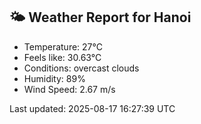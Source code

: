<!-- WEATHER-START -->
## 🌤 Weather Report for Hanoi

- Temperature: 27°C
- Feels like: 30.63°C
- Conditions: overcast clouds
- Humidity: 89%
- Wind Speed: 2.67 m/s

Last updated: 2025-08-17 16:27:39 UTC
<!-- WEATHER-END -->
